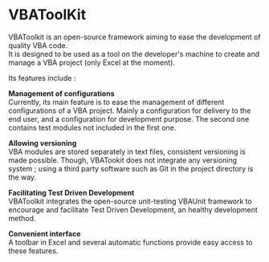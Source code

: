 VBAToolKit
==========

VBAToolkit is an open-source framework aiming to ease the development of quality VBA code.  
It is designed to be used as a tool on the developer's machine to create and manage a VBA project (only Excel at the moment).  
  
Its features include :  
  
**Management of configurations**  
Currently, its main feature is to ease the management of different configurations of a VBA project. Mainly a configuration for delivery to the end user, and a configuration for development purpose. The second one contains test modules not included in the first one.

**Allowing versioning**  
VBA modules are stored separately in text files, consistent versioning is made possible. 
Though, VBATookit does not integrate any versioning system ; using a third party software such as Git in the project directory is the way.

**Facilitating Test Driven Development**  
VBAToolkit integrates the open-source unit-testing VBAUnit framework to encourage and facilitate Test Driven Development, an healthy development method.

**Convenient interface**  
A toolbar in Excel and several automatic functions provide easy access to these features.
